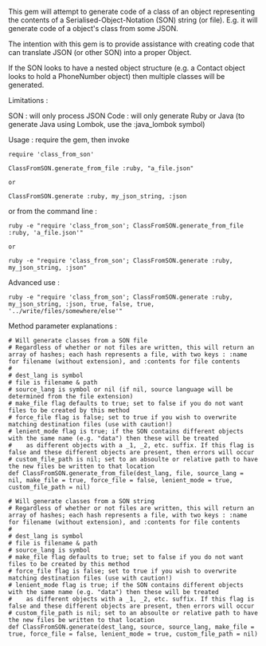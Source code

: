 This gem will attempt to generate code of a class of an object representing the contents of a Serialised-Object-Notation (SON) string (or file). E.g. it will generate code of a object's class from some JSON.

The intention with this gem is to provide assistance with creating code that can translate JSON (or other SON) into a proper Object.

If the SON looks to have a nested object structure (e.g. a Contact object looks to hold a PhoneNumber object) then multiple classes will be generated.

Limitations :

SON : will only process JSON
Code : will only generate Ruby or Java (to generate Java using Lombok, use the :java_lombok symbol)

Usage : require the gem, then invoke

```
require 'class_from_son'

ClassFromSON.generate_from_file :ruby, "a_file.json"

or

ClassFromSON.generate :ruby, my_json_string, :json
```

or from the command line :

```
ruby -e "require 'class_from_son'; ClassFromSON.generate_from_file :ruby, 'a_file.json'"

or

ruby -e "require 'class_from_son'; ClassFromSON.generate :ruby, my_json_string, :json"
```

Advanced use :

```
ruby -e "require 'class_from_son'; ClassFromSON.generate :ruby, my_json_string, :json, true, false, true, '../write/files/somewhere/else'"
```

Method parameter explanations :

```
# Will generate classes from a SON file
# Regardless of whether or not files are written, this will return an array of hashes; each hash represents a file, with two keys : :name for filename (without extension), and :contents for file contents
#
# dest_lang is symbol
# file is filename & path
# source_lang is symbol or nil (if nil, source language will be determined from the file extension)
# make_file flag defaults to true; set to false if you do not want files to be created by this method
# force_file flag is false; set to true if you wish to overwrite matching destination files (use with caution!)
# lenient_mode flag is true; if the SON contains different objects with the same name (e.g. "data") then these will be treated
#    as different objects with a _1, _2, etc. suffix. If this flag is false and these different objects are present, then errors will occur
# custom_file_path is nil; set to an absoulte or relative path to have the new files be written to that location
def ClassFromSON.generate_from_file(dest_lang, file, source_lang = nil, make_file = true, force_file = false, lenient_mode = true, custom_file_path = nil)
```

```
# Will generate classes from a SON string
# Regardless of whether or not files are written, this will return an array of hashes; each hash represents a file, with two keys : :name for filename (without extension), and :contents for file contents
#
# dest_lang is symbol
# file is filename & path
# source_lang is symbol
# make_file flag defaults to true; set to false if you do not want files to be created by this method
# force_file flag is false; set to true if you wish to overwrite matching destination files (use with caution!)
# lenient_mode flag is true; if the SON contains different objects with the same name (e.g. "data") then these will be treated
#    as different objects with a _1, _2, etc. suffix. If this flag is false and these different objects are present, then errors will occur
# custom_file_path is nil; set to an absoulte or relative path to have the new files be written to that location
def ClassFromSON.generate(dest_lang, source, source_lang, make_file = true, force_file = false, lenient_mode = true, custom_file_path = nil)
```
